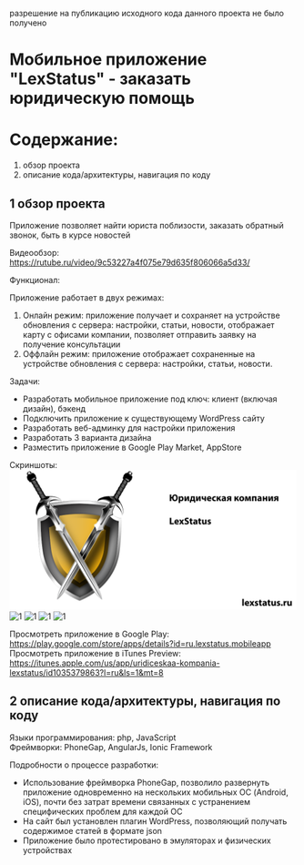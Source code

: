 разрешение на публикацию исходного кода данного проекта не было получено

# Мобильное приложение "LexStatus" - заказать юридическую помощь

# Содержание:
1. обзор проекта
2. описание кода/архитектуры, навигация по коду

## 1 обзор проекта

Приложение позволяет найти юриста поблизости, заказать обратный звонок, быть в курсе новостей

Видеообзор:
https://rutube.ru/video/9c53227a4f075e79d635f806066a5d33/

Функционал:

Приложение работает в двух режимах:
1. Онлайн режим: приложение получает и сохраняет на устройстве обновления с сервера: настройки, статьи, новости, отображает карту с офисами компании, позволяет отправить заявку на получение консультации
2. Оффлайн режим: приложение отображает сохраненные на устройстве обновления с сервера: настройки, статьи, новости.

Задачи:
- Разработать мобильное приложение под ключ: клиент (включая дизайн), бэкенд
- Подключить приложение к существующему WordPress сайту
- Разработать веб-админку для настройки приложения
- Разработать 3 варианта дизайна
- Разместить приложение в Google Play Market, AppStore

Скриншоты:
![1](https://github.com/s2023alek/mobile-app-LexStatus/blob/2bb257811302125a9b5020e927ddca2c82222597/README/1024x500.png)
![1](https://github.com/s2023alek/mobile-app-LexStatus/blob/2bb257811302125a9b5020e927ddca2c82222597/README/1.png)
![1](https://github.com/s2023alek/mobile-app-LexStatus/blob/2bb257811302125a9b5020e927ddca2c82222597/README/2.png)
![1](https://github.com/s2023alek/mobile-app-LexStatus/blob/2bb257811302125a9b5020e927ddca2c82222597/README/3.png)
![1](https://github.com/s2023alek/mobile-app-LexStatus/blob/2bb257811302125a9b5020e927ddca2c82222597/README/4.png)


Просмотреть приложение в Google Play:  
https://play.google.com/store/apps/details?id=ru.lexstatus.mobileapp
Просмотреть приложение в iTunes Preview:  
https://itunes.apple.com/us/app/uridiceskaa-kompania-lexstatus/id1035379863?l=ru&ls=1&mt=8


## 2 описание кода/архитектуры, навигация по коду

Языки программирования: php, JavaScript  
Фреймворки: PhoneGap, AngularJs, Ionic Framework  

Подробности о процессе разработки:  
- Использование фреймворка PhoneGap, позволило развернуть приложение одновременно на нескольких мобильных ОС (Android, iOS), почти без затрат времени связанных с устранением специфических проблем для каждой ОС  
- На сайт был установлен плагин WordPress, позволяющий получать содержимое статей в формате json  
- Приложение было протестировано в эмуляторах и физических устройствах

